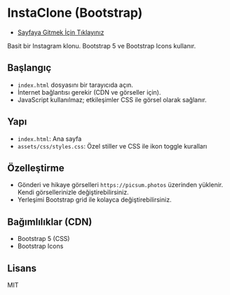 # InstaClone (Bootstrap)

- [Sayfaya Gitmek İçin Tıklayınız](https://ardaatprk.github.io/instaclone/)

Basit bir Instagram klonu. Bootstrap 5 ve Bootstrap Icons kullanır.

## Başlangıç

- `index.html` dosyasını bir tarayıcıda açın.
- İnternet bağlantısı gerekir (CDN ve görseller için).
- JavaScript kullanılmaz; etkileşimler CSS ile görsel olarak sağlanır.

## Yapı

- `index.html`: Ana sayfa
- `assets/css/styles.css`: Özel stiller ve CSS ile ikon toggle kuralları

## Özelleştirme

- Gönderi ve hikaye görselleri `https://picsum.photos` üzerinden yüklenir. Kendi görsellerinizle değiştirebilirsiniz.
- Yerleşimi Bootstrap grid ile kolayca değiştirebilirsiniz.

## Bağımlılıklar (CDN)

- Bootstrap 5 (CSS)
- Bootstrap Icons

## Lisans

MIT
